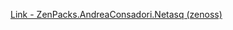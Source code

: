 [Link - ZenPacks.AndreaConsadori.Netasq (zenoss)](https://github.com/zenoss/ZenPacks.AndreaConsadori.Netasq)

